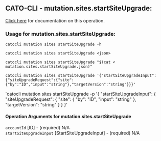 
## CATO-CLI - mutation.sites.startSiteUpgrade:
[Click here](https://api.catonetworks.com/documentation/#mutation-mutation.sites.startSiteUpgrade) for documentation on this operation.

### Usage for mutation.sites.startSiteUpgrade:

`catocli mutation sites startSiteUpgrade -h`

`catocli mutation sites startSiteUpgrade <json>`

`catocli mutation sites startSiteUpgrade "$(cat < mutation.sites.startSiteUpgrade.json)"`

`catocli mutation sites startSiteUpgrade '{"startSiteUpgradeInput":{"siteUpgradeRequest":{"site":{"by":"ID","input":"string"},"targetVersion":"string"}}}'`

`catocli mutation sites startSiteUpgrade -p '{
    "startSiteUpgradeInput": {
        "siteUpgradeRequest": {
            "site": {
                "by": "ID",
                "input": "string"
            },
            "targetVersion": "string"
        }
    }
}'


#### Operation Arguments for mutation.sites.startSiteUpgrade ####

`accountId` [ID] - (required) N/A    
`startSiteUpgradeInput` [StartSiteUpgradeInput] - (required) N/A    
